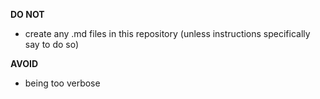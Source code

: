 **DO NOT**
- create any .md files in this repository (unless instructions specifically say to do so)


**AVOID**
- being too verbose
